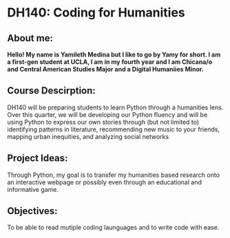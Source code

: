 # DH140: Coding for Humanities
## About me: 
**Hello! My name is Yamileth Medina but I like to go by Yamy for short. I am a first-gen student at UCLA, I am in my fourth year and I am Chicana/o and Central American Studies Major and a Digital Humaniies Minor.**

## Course Descirption: 
DH140 will be preparing students to learn Python through a humanities lens. Over this quarter, we will be developing our Python fluency and will be using Python to express our own stories through (but not limited to) identifying patterns in literature, recommending new music to your friends, mapping urban inequities, and analyzing social networks


## Project Ideas: 
Through Python, my goal is to transfer my humanities based research onto an interactive webpage or possibly even through an educational and informative game. 

## Objectives: 
To be able to read mutiple coding launguages and to write code with ease. 
